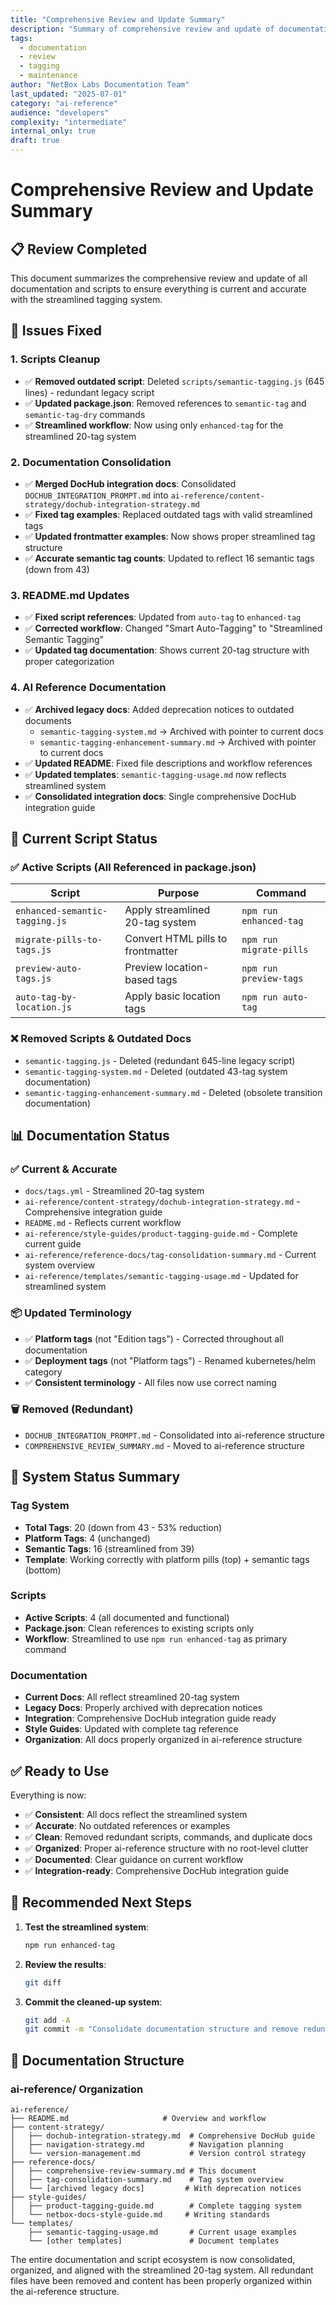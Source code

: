 ```yaml
---
title: "Comprehensive Review and Update Summary"
description: "Summary of comprehensive review and update of documentation and scripts for streamlined tagging system"
tags:
  - documentation
  - review
  - tagging
  - maintenance
author: "NetBox Labs Documentation Team"
last_updated: "2025-07-01"
category: "ai-reference"
audience: "developers"
complexity: "intermediate"
internal_only: true
draft: true
---
```


# Comprehensive Review and Update Summary

## 📋 Review Completed

This document summarizes the comprehensive review and update of all documentation and scripts to ensure everything is current and accurate with the streamlined tagging system.

## 🔧 Issues Fixed

### 1. **Scripts Cleanup**
- ✅ **Removed outdated script**: Deleted `scripts/semantic-tagging.js` (645 lines) - redundant legacy script
- ✅ **Updated package.json**: Removed references to `semantic-tag` and `semantic-tag-dry` commands
- ✅ **Streamlined workflow**: Now using only `enhanced-tag` for the streamlined 20-tag system

### 2. **Documentation Consolidation**
- ✅ **Merged DocHub integration docs**: Consolidated `DOCHUB_INTEGRATION_PROMPT.md` into `ai-reference/content-strategy/dochub-integration-strategy.md`
- ✅ **Fixed tag examples**: Replaced outdated tags with valid streamlined tags
- ✅ **Updated frontmatter examples**: Now shows proper streamlined tag structure
- ✅ **Accurate semantic tag counts**: Updated to reflect 16 semantic tags (down from 43)

### 3. **README.md Updates**
- ✅ **Fixed script references**: Updated from `auto-tag` to `enhanced-tag` 
- ✅ **Corrected workflow**: Changed "Smart Auto-Tagging" to "Streamlined Semantic Tagging"
- ✅ **Updated tag documentation**: Shows current 20-tag structure with proper categorization

### 4. **AI Reference Documentation**
- ✅ **Archived legacy docs**: Added deprecation notices to outdated documents
  - `semantic-tagging-system.md` → Archived with pointer to current docs
  - `semantic-tagging-enhancement-summary.md` → Archived with pointer to current docs
- ✅ **Updated README**: Fixed file descriptions and workflow references
- ✅ **Updated templates**: `semantic-tagging-usage.md` now reflects streamlined system
- ✅ **Consolidated integration docs**: Single comprehensive DocHub integration guide

## 📁 Current Script Status

### ✅ **Active Scripts** (All Referenced in package.json)
| Script | Purpose | Command |
|--------|---------|---------|
| `enhanced-semantic-tagging.js` | Apply streamlined 20-tag system | `npm run enhanced-tag` |
| `migrate-pills-to-tags.js` | Convert HTML pills to frontmatter | `npm run migrate-pills` |
| `preview-auto-tags.js` | Preview location-based tags | `npm run preview-tags` |
| `auto-tag-by-location.js` | Apply basic location tags | `npm run auto-tag` |

### ❌ **Removed Scripts & Outdated Docs**
- `semantic-tagging.js` - Deleted (redundant 645-line legacy script)
- `semantic-tagging-system.md` - Deleted (outdated 43-tag system documentation)
- `semantic-tagging-enhancement-summary.md` - Deleted (obsolete transition documentation)

## 📊 Documentation Status

### ✅ **Current & Accurate**
- `docs/tags.yml` - Streamlined 20-tag system
- `ai-reference/content-strategy/dochub-integration-strategy.md` - Comprehensive integration guide
- `README.md` - Reflects current workflow
- `ai-reference/style-guides/product-tagging-guide.md` - Complete current guide
- `ai-reference/reference-docs/tag-consolidation-summary.md` - Current system overview
- `ai-reference/templates/semantic-tagging-usage.md` - Updated for streamlined system

### 📦 **Updated Terminology**
- ✅ **Platform tags** (not "Edition tags") - Corrected throughout all documentation
- ✅ **Deployment tags** (not "Platform tags") - Renamed kubernetes/helm category
- ✅ **Consistent terminology** - All files now use correct naming

### 🗑️ **Removed (Redundant)**
- `DOCHUB_INTEGRATION_PROMPT.md` - Consolidated into ai-reference structure
- `COMPREHENSIVE_REVIEW_SUMMARY.md` - Moved to ai-reference structure

## 🎯 System Status Summary

### **Tag System**
- **Total Tags**: 20 (down from 43 - 53% reduction)
- **Platform Tags**: 4 (unchanged)
- **Semantic Tags**: 16 (streamlined from 39)
- **Template**: Working correctly with platform pills (top) + semantic tags (bottom)

### **Scripts**
- **Active Scripts**: 4 (all documented and functional)
- **Package.json**: Clean references to existing scripts only
- **Workflow**: Streamlined to use `npm run enhanced-tag` as primary command

### **Documentation**
- **Current Docs**: All reflect streamlined 20-tag system
- **Legacy Docs**: Properly archived with deprecation notices
- **Integration**: Comprehensive DocHub integration guide ready
- **Style Guides**: Updated with complete tag reference
- **Organization**: All docs properly organized in ai-reference structure

## ✅ **Ready to Use**

Everything is now:
- ✅ **Consistent**: All docs reflect the streamlined system
- ✅ **Accurate**: No outdated references or examples
- ✅ **Clean**: Removed redundant scripts, commands, and duplicate docs
- ✅ **Organized**: Proper ai-reference structure with no root-level clutter
- ✅ **Documented**: Clear guidance on current workflow
- ✅ **Integration-ready**: Comprehensive DocHub integration guide

## 🚀 **Recommended Next Steps**

1. **Test the streamlined system**:
   ```bash
   npm run enhanced-tag
   ```

2. **Review the results**:
   ```bash
   git diff
   ```

3. **Commit the cleaned-up system**:
   ```bash
   git add -A
   git commit -m "Consolidate documentation structure and remove redundant files"
   ```

## 📝 **Documentation Structure**

### **ai-reference/** Organization
```
ai-reference/
├── README.md                     # Overview and workflow
├── content-strategy/
│   ├── dochub-integration-strategy.md  # Comprehensive DocHub guide
│   ├── navigation-strategy.md          # Navigation planning
│   └── version-management.md           # Version control strategy
├── reference-docs/
│   ├── comprehensive-review-summary.md # This document
│   ├── tag-consolidation-summary.md    # Tag system overview
│   └── [archived legacy docs]         # With deprecation notices
├── style-guides/
│   ├── product-tagging-guide.md        # Complete tagging system
│   └── netbox-docs-style-guide.md     # Writing standards
└── templates/
    ├── semantic-tagging-usage.md       # Current usage examples
    └── [other templates]               # Document templates
```

The entire documentation and script ecosystem is now consolidated, organized, and aligned with the streamlined 20-tag system. All redundant files have been removed and content has been properly organized within the ai-reference structure. 